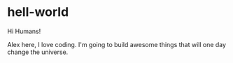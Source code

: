 # hell-world

Hi Humans!

Alex here, I love coding. I'm going to build awesome things that will one day change the universe.
